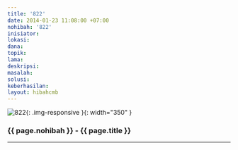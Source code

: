 ```yaml
---
title: '822'
date: 2014-01-23 11:08:00 +07:00
nohibah: '822'
inisiator:
lokasi:
dana:
topik:
lama:
deskripsi:
masalah:
solusi:
keberhasilan:
layout: hibahcmb
---
```


![822](/static/img/hibahcmb/822.png){: .img-responsive }{: width="350" }

### {{ page.nohibah }} - {{ page.title }}

---

